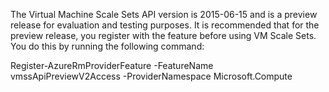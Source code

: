 <!-- not suitable for Mooncake -->

The Virtual Machine Scale Sets API version is 2015-06-15 and is a preview release for evaluation and testing purposes. It is recommended that for the preview release, you register with the feature before using VM Scale Sets. You do this by running the following command:

  Register-AzureRmProviderFeature -FeatureName vmssApiPreviewV2Access -ProviderNamespace Microsoft.Compute
